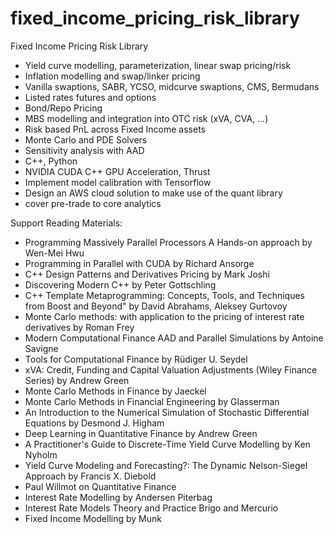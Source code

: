 # fixed_income_pricing_risk_library
Fixed Income Pricing Risk Library 

*  Yield curve modelling, parameterization, linear swap pricing/risk
*  Inflation modelling and swap/linker pricing
*  Vanilla swaptions, SABR, YCSO, midcurve swaptions, CMS, Bermudans
*  Listed rates futures and options
*  Bond/Repo Pricing
*  MBS modelling and integration into OTC risk (xVA, CVA, ...)
*  Risk based PnL across Fixed Income assets
*  Monte Carlo and PDE Solvers 
*  Sensitivity analysis with AAD
*  C++, Python
*  NVIDIA CUDA C++ GPU Acceleration, Thrust
*  Implement model calibration with Tensorflow
*  Design an AWS cloud solution to make use of the quant library 
*  cover pre-trade to core analytics

Support Reading Materials:
*  Programming Massively Parallel Processors A Hands-on approach by Wen-Mei Hwu
*  Programming in Parallel with CUDA by Richard Ansorge
*  C++ Design Patterns and Derivatives Pricing by Mark Joshi
*  Discovering Modern C++ by Peter Gottschling
*  C++ Template Metaprogramming: Concepts, Tools, and Techniques from Boost and Beyond" by David Abrahams, Aleksey Gurtovoy
*  Monte Carlo methods: with application to the pricing of interest rate derivatives by Roman Frey
*  Modern Computational Finance AAD and Parallel Simulations by Antoine Savigne
*  Tools for Computational Finance by Rüdiger U. Seydel
*  xVA: Credit, Funding and Capital Valuation Adjustments (Wiley Finance Series) by Andrew Green
*  Monte Carlo Methods in Finance by Jaeckel
*  Monte Carlo Methods in Financial Engineering by Glasserman
*  An Introduction to the Numerical Simulation of Stochastic Differential Equations by Desmond J. Higham
*  Deep Learning in Quantitative Finance by Andrew Green
*  A Practitioner's Guide to Discrete-Time Yield Curve Modelling by Ken Nyholm
*  Yield Curve Modeling and Forecasting?: The Dynamic Nelson-Siegel Approach by Francis X. Diebold 
*  Paul Willmot on Quantitative Finance
*  Interest Rate Modelling by Andersen Piterbag
*  Interest Rate Models Theory and Practice Brigo and Mercurio 
*  Fixed Income Modelling by Munk
